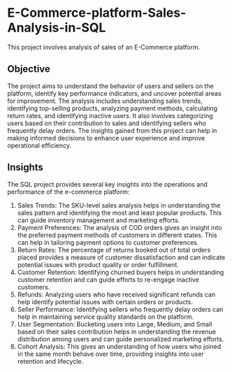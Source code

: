 # E-Commerce-platform-Sales-Analysis-in-SQL
This project involves analysis of sales of an E-Commerce platform.

## Objective
The project aims to understand the behavior of users and sellers on the platform, identify key performance indicators, and uncover potential areas for improvement. The analysis includes understanding sales trends, identifying top-selling products, analyzing payment methods, calculating return rates, and identifying inactive users. It also involves categorizing users based on their contribution to sales and identifying sellers who frequently delay orders. The insights gained from this project can help in making informed decisions to enhance user experience and improve operational efficiency.

## Insights
The SQL project provides several key insights into the operations and performance of the e-commerce platform:
1. Sales Trends: The SKU-level sales analysis helps in understanding the sales pattern and identifying the most and least popular products. This can guide inventory management and marketing efforts.
2. Payment Preferences: The analysis of COD orders gives an insight into the preferred payment methods of customers in different states. This can help in tailoring payment options to customer preferences.
3. Return Rates: The percentage of returns booked out of total orders placed provides a measure of customer dissatisfaction and can indicate potential issues with product quality or order fulfillment.
4. Customer Retention: Identifying churned buyers helps in understanding customer retention and can guide efforts to re-engage inactive customers.
5. Refunds: Analyzing users who have received significant refunds can help identify potential issues with certain orders or products.
6. Seller Performance: Identifying sellers who frequently delay orders can help in maintaining service quality standards on the platform.
7. User Segmentation: Bucketing users into Large, Medium, and Small based on their sales contribution helps in understanding the revenue distribution among users and can guide personalized marketing efforts.
8. Cohort Analysis: This gives an understanding of how users who joined in the same month behave over time, providing insights into user retention and lifecycle.
